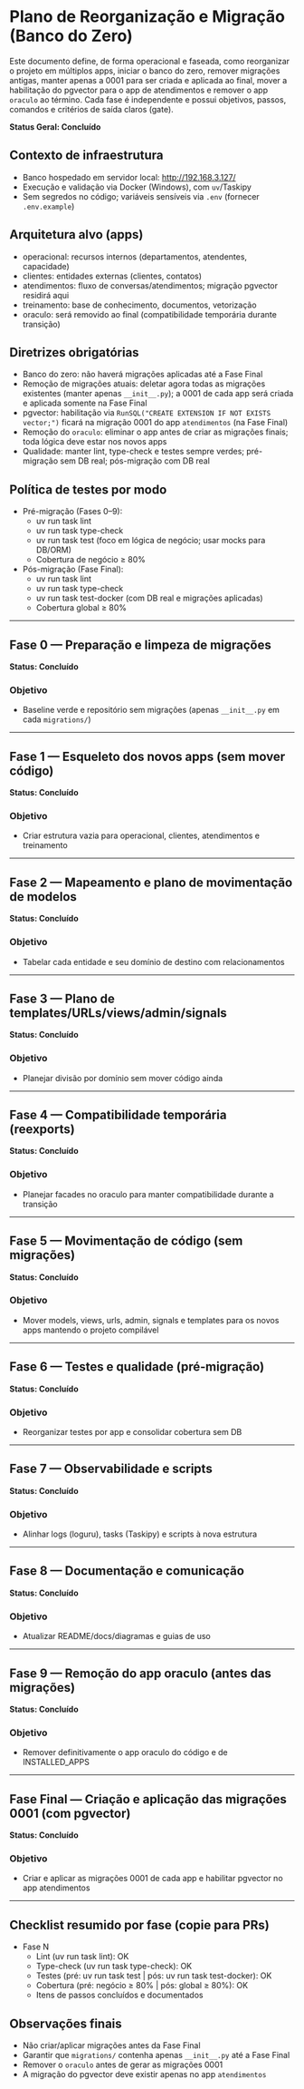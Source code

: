 # Plano de Reorganização e Migração (Banco do Zero)

Este documento define, de forma operacional e faseada, como reorganizar o projeto em múltiplos apps, iniciar o banco do zero, remover migrações antigas, manter apenas a 0001 para ser criada e aplicada ao final, mover a habilitação do pgvector para o app de atendimentos e remover o app `oraculo` ao término. Cada fase é independente e possui objetivos, passos, comandos e critérios de saída claros (gate).

**Status Geral: Concluído**

## Contexto de infraestrutura
- Banco hospedado em servidor local: http://192.168.3.127/
- Execução e validação via Docker (Windows), com `uv`/Taskipy
- Sem segredos no código; variáveis sensíveis via `.env` (fornecer `.env.example`)

## Arquitetura alvo (apps)
- operacional: recursos internos (departamentos, atendentes, capacidade)
- clientes: entidades externas (clientes, contatos)
- atendimentos: fluxo de conversas/atendimentos; migração pgvector residirá aqui
- treinamento: base de conhecimento, documentos, vetorização
- oraculo: será removido ao final (compatibilidade temporária durante transição)

## Diretrizes obrigatórias
- Banco do zero: não haverá migrações aplicadas até a Fase Final
- Remoção de migrações atuais: deletar agora todas as migrações existentes (manter apenas `__init__.py`); a 0001 de cada app será criada e aplicada somente na Fase Final
- pgvector: habilitação via `RunSQL("CREATE EXTENSION IF NOT EXISTS vector;")` ficará na migração 0001 do app `atendimentos` (na Fase Final)
- Remoção do `oraculo`: eliminar o app antes de criar as migrações finais; toda lógica deve estar nos novos apps
- Qualidade: manter lint, type-check e testes sempre verdes; pré-migração sem DB real; pós-migração com DB real

## Política de testes por modo
- Pré-migração (Fases 0–9):
  - uv run task lint
  - uv run task type-check
  - uv run task test (foco em lógica de negócio; usar mocks para DB/ORM)
  - Cobertura de negócio ≥ 80%
- Pós-migração (Fase Final):
  - uv run task lint
  - uv run task type-check
  - uv run task test-docker (com DB real e migrações aplicadas)
  - Cobertura global ≥ 80%

---

## Fase 0 — Preparação e limpeza de migrações
**Status: Concluído**
### Objetivo
- Baseline verde e repositório sem migrações (apenas `__init__.py` em cada `migrations/`)

---

## Fase 1 — Esqueleto dos novos apps (sem mover código)
**Status: Concluído**
### Objetivo
- Criar estrutura vazia para operacional, clientes, atendimentos e treinamento

---

## Fase 2 — Mapeamento e plano de movimentação de modelos
**Status: Concluído**
### Objetivo
- Tabelar cada entidade e seu domínio de destino com relacionamentos

---

## Fase 3 — Plano de templates/URLs/views/admin/signals
**Status: Concluído**
### Objetivo
- Planejar divisão por domínio sem mover código ainda

---

## Fase 4 — Compatibilidade temporária (reexports)
**Status: Concluído**
### Objetivo
- Planejar facades no oraculo para manter compatibilidade durante a transição

---

## Fase 5 — Movimentação de código (sem migrações)
**Status: Concluído**
### Objetivo
- Mover models, views, urls, admin, signals e templates para os novos apps mantendo o projeto compilável

---

## Fase 6 — Testes e qualidade (pré‑migração)
**Status: Concluído**
### Objetivo
- Reorganizar testes por app e consolidar cobertura sem DB

---

## Fase 7 — Observabilidade e scripts
**Status: Concluído**
### Objetivo
- Alinhar logs (loguru), tasks (Taskipy) e scripts à nova estrutura

---

## Fase 8 — Documentação e comunicação
**Status: Concluído**
### Objetivo
- Atualizar README/docs/diagramas e guias de uso

---

## Fase 9 — Remoção do app oraculo (antes das migrações)
**Status: Concluído**
### Objetivo
- Remover definitivamente o app oraculo do código e de INSTALLED_APPS

---

## Fase Final — Criação e aplicação das migrações 0001 (com pgvector)
**Status: Concluído**
### Objetivo
- Criar e aplicar as migrações 0001 de cada app e habilitar pgvector no app atendimentos

---

## Checklist resumido por fase (copie para PRs)
- Fase N
  - Lint (uv run task lint): OK
  - Type-check (uv run task type-check): OK
  - Testes (pré: uv run task test | pós: uv run task test-docker): OK
  - Cobertura (pré: negócio ≥ 80% | pós: global ≥ 80%): OK
  - Itens de passos concluídos e documentados

## Observações finais
- Não criar/aplicar migrações antes da Fase Final
- Garantir que `migrations/` contenha apenas `__init__.py` até a Fase Final
- Remover o `oraculo` antes de gerar as migrações 0001
- A migração do pgvector deve existir apenas no app `atendimentos`
